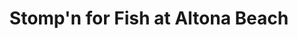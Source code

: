 ---
layout: portrait
permalink: /melbourne/pelicans-at-altona
category: melbourne
type: photo
title: Stomp'n for Fish at Altona Beach
thumb: "http://farm6.staticflickr.com/5528/9847964895_ccee3b203e_m.jpg"
large: "http://farm6.staticflickr.com/5528/9847964895_ccee3b203e_b.jpg"
max: "http://farm6.staticflickr.com/5528/9847964895_ccee3b203e_b.jpg"
---
